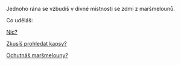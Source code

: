 Jednoho rána se vzbudíš v divné místnosti se zdmi z maršmelounů.

Co uděláš:

[Nic?](nic/typickej-cech.md)

[Zkusíš prohledat kapsy?](kapsy/prohledat.md)

[Ochutnáš maršmelouny?](dvere.md)

